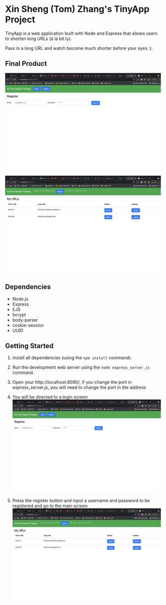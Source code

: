 # Xin Sheng (Tom) Zhang's TinyApp Project

TinyApp is a web application built with Node and Express that allows users to shorten long URLs (à la bit.ly).

Pass in a long URL and watch become much shorter before your eyes :).

## Final Product

!["The Login Screen"](images/Login.png)

!["Your list of htmls"](images/MainScreen.png)

## Dependencies

- Node.js
- Express
- EJS
- bcrypt
- body-parser
- cookie-session
- UUID

## Getting Started

1. Install all dependencies (using the `npm install` command).
2.  Run the development web server using the `node express_server.js` command.

3. Open your http://localhost:8080/, if you change the port in express_server.js, you will need to change the port in the address

4. You will be directed to a login screen
!["The Login Screen"](images/Login.png)

5. Press the register button and input a username and password to be registered and go to the main screen
!["Your list of htmls"](images/MainScreen.png)
